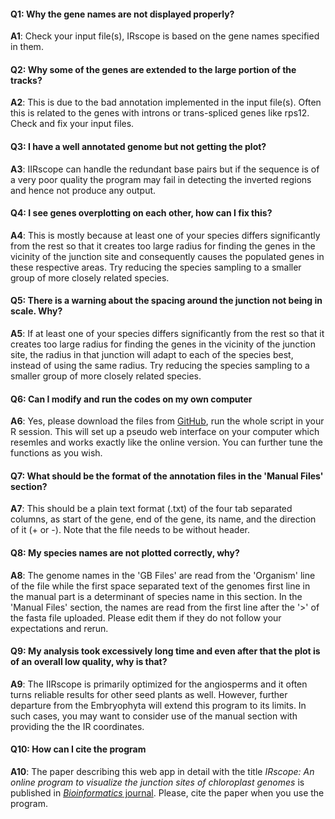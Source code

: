 #### Q1: Why the gene names are not displayed properly?

**A1**: Check your input file(s), IRscope is based on the gene names specified in them.


#### Q2: Why some of the genes are extended to the large portion of the tracks?

**A2**: This is due to the bad annotation implemented in the input file(s). Often this is related to the genes with introns or trans-spliced genes like rps12. Check and fix your input files.

#### Q3: I have a well annotated genome but not getting the plot?

**A3**: IIRscope can handle the redundant base pairs but if the sequence is of a very poor quality the program may fail in detecting the inverted regions and hence not produce any output.

#### Q4: I see genes overplotting on each other, how can I fix this?

**A4**: This is mostly because at least one of your species differs significantly from the rest so that it creates too large radius for finding the genes in the vicinity of the junction site and consequently causes the populated genes in these respective areas. Try reducing the species sampling to a smaller group of more closely related species.

#### Q5: There is a warning about the spacing around the junction not being in scale. Why?

**A5**: If at least one of your species differs significantly from the rest so that it creates too large radius for finding the genes in the vicinity of the junction site, the radius in that junction will adapt to each of the species best, instead of using the same radius. Try reducing the species sampling to a smaller group of more closely related species.

#### Q6: Can I modify and run the codes on my own computer

**A6**: Yes, please download the files from [GitHub](https://github.com/AmiryousefiLab/IIRscope), run the whole script in your R session. This will set up a pseudo web interface on your computer which resemles and works exactly like the online version. You can further tune the functions as you wish.

#### Q7: What should be the format of the annotation files in the 'Manual Files' section?

**A7**: This should be a plain text format (.txt) of the four tab separated columns, as start of the gene, end of the gene, its name, and the direction of it (+ or -). Note that the file needs to be without header.

#### Q8: My species names are not plotted correctly, why?

**A8**: The genome names in the 'GB Files' are read from the 'Organism' line of the file while the first space separated text of the genomes first line in the manual part is a determinant of species name in this section. In the 'Manual Files' section, the names are read from the first line after the '>' of the fasta file uploaded. Please edit them if they do not follow your expectations and rerun.

#### Q9: My analysis took excessively long time and even after that the plot is of an overall low quality, why is that?

**A9**: The IIRscope is primarily optimized for the angiosperms and it often turns reliable results for other seed plants as well. However, further departure from the Embryophyta will extend this program to its limits. In such cases, you may want to consider use of the manual section with providing the the IR coordinates.

#### Q10: How can I cite the program

**A10**: The paper describing this web app in detail with the title *IRscope: An online program to visualize the junction sites of chloroplast genomes* is published in [*Bioinformatics* journal](https://doi.org/10.1093/bioinformatics/bty220). Please, cite the paper when you use the program.